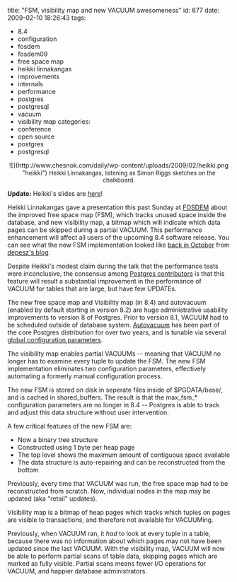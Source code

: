 title: "FSM, visibility map and new VACUUM awesomeness"
id: 677
date: 2009-02-10 18:26:43
tags: 
- 8.4
- configuration
- fosdem
- fosdem09
- free space map
- heikki linnakangas
- improvements
- internals
- performance
- postgres
- postgresql
- vacuum
- visibility map
categories: 
- conference
- open source
- postgres
- postgresql

<center>![](http://www.chesnok.com/daily/wp-content/uploads/2009/02/heikki.png "heikki")
<font size='-1'>Heikki Linnakangas, listening as Simon Riggs sketches on the chalkboard.</font></center>

**Update:** Heikki's slides are [here](http://wiki.postgresql.org/wiki/Image:FSM_and_Visibility_Map.pdf)!

Heikki Linnakangas gave a presentation this past Sunday at [FOSDEM](http://www.fosdem.org/) about the improved free space map (FSM), which tracks unused space inside the database, and new visibility map, a bitmap which will indicate which data pages can be skipped during a partial VACUUM.  This performance enhancement will affect all users of the upcoming 8.4 software release. You can see what the new FSM implementation looked like [back in October](http://www.depesz.com/index.php/2008/10/04/waiting-for-84-new-fsm-free-space-map/) from [depesz's blog](http://www.depesz.com/).

Despite Heikki's modest claim during the talk that the performance tests were inconclusive, the consensus among [Postgres contributors](http://blog.hagander.net/archives/129-Visibility-map-arrives.html) is that this feature will result a substantial improvement in the performance of VACUUM for tables that are large, but have few UPDATEs.

The new free space map and Visibility map (in 8.4) and autovacuum (enabled by default starting in version 8.2) are huge administrative usability improvements to version 8 of Postgres. Prior to version 8.1, VACUUM had to be scheduled outside of database system. [Autovacuum](http://www.postgresql.org/docs/8.2/static/routine-vacuuming.html#AUTOVACUUM) has been part of the core Postgres distribution for over two years, and is tunable via several [global configuration parameters](http://www.postgresql.org/docs/8.3/static/runtime-config-autovacuum.html). 

The visibility map enables partial VACUUMs -- meaning that VACUUM no longer has to examine every tuple to update the FSM. The new FSM implementation eliminates two configuration parameters, effectively automating a formerly manual configuration process.

The new FSM is stored on disk in seperate files inside of $PGDATA/base/, and is cached in shared_buffers.  The result is that the max_fsm_* configuration parameters are no longer in 8.4 -- Postgres is able to track and adjust this data structure without user intervention.  

A few critical features of the new FSM are: 

* Now a binary tree structure
* Constructed using 1 byte per heap page
* The top level shows the maximum amount of contiguous space available
* The data structure is auto-repairing and can be reconstructed from the bottom

Previously, every time that VACUUM was run, the free space map had to be reconstructed from scratch. Now, individual nodes in the map may be updated (aka "retail" updates). 

Visibility map is a bitmap of heap pages which tracks which tuples on pages are visible to transactions, and therefore not available for VACUUMing.

Previously, when VACUUM ran, it *had* to look at every tuple in a table, because there was no information about which pages may not have been updated since the last VACUUM. With the visibility map, VACUUM will now be able to perform partial scans of table data, skipping pages which are marked as fully visible.  Partial scans means fewer I/O operations for VACUUM, and happier database administrators.
